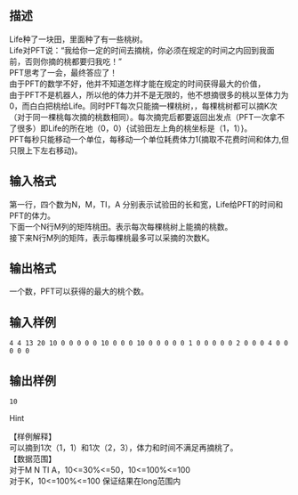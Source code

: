 ## 描述

Life种了一块田，里面种了有一些桃树。<br /> Life对PFT说：“我给你一定的时间去摘桃，你必须在规定的时间之内回到我面前，否则你摘的桃都要归我吃！”<br /> PFT思考了一会，最终答应了！<br /> 由于PFT的数学不好，他并不知道怎样才能在规定的时间获得最大的价值，<br /> 由于PFT不是机器人，所以他的体力并不是无限的，他不想摘很多的桃以至体力为0，而白白把桃给Life。同时PFT每次只能摘一棵桃树，，每棵桃树都可以摘K次（对于同一棵桃每次摘的桃数相同）。每次摘完后都要返回出发点（PFT一次拿不了很多）即Life的所在地（0，0）{试验田左上角的桃坐标是（1，1）}。<br /> PFT每秒只能移动一个单位，每移动一个单位耗费体力1(摘取不花费时间和体力,但只限上下左右移动)。<br />

## 输入格式

第一行，四个数为N，M，TI，A 分别表示试验田的长和宽，Life给PFT的时间和PFT的体力。<br /> 下面一个N行M列的矩阵桃田。表示每次每棵桃树上能摘的桃数。<br /> 接下来N行M列的矩阵，表示每棵桃最多可以采摘的次数K。<br />

## 输出格式

一个数，PFT可以获得的最大的桃个数。

## 输入样例

```plaintext
4 4 13 20 10 0 0 0 0 0 10 0 0 0 10 0 0 0 0 0 1 0 0 0 0 0 2 0 0 0 4 0 0 0 0 0
```

## 输出样例

```plaintext
10
```

Hint

【样例解释】<br /> 可以摘到1次（1，1）和1次（2，3），体力和时间不满足再摘桃了。<br /> 【数据范围】<br /> 对于M N TI A，10<=30%<=50，10<=100%<=100<br /> 对于K，10<=100%<=100 保证结果在long范围内<br />



 


